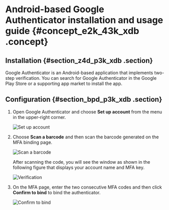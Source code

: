 # Android-based Google Authenticator installation and usage guide {#concept_e2k_43k_xdb .concept}

## Installation {#section_z4d_p3k_xdb .section}

Google Authenticator is an Android-based application that implements two-step verification. You can search for Google Authenticator in the Google Play Store or a supporting app market to install the app.

## Configuration {#section_bpd_p3k_xdb .section}

1.  Open Google Authenticator and choose **Set up account** from the menu in the upper-right corner.

    ![](images/3641_en-US.png "Set up account")

2.  Choose **Scan a barcode** and then scan the barcode generated on the MFA binding page.

    ![](images/3642_en-US.png "Scan a barcode")

    After scanning the code, you will see the window as shown in the following figure that displays your account name and MFA key.

    ![](images/3643_en-US.png "Verification")

3.  On the MFA page, enter the two consecutive MFA codes and then click **Confirm to bind** to bind the authenticator.

    ![](images/3644_en-US.png "Confirm to bind")


